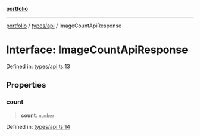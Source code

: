 [**portfolio**](../../../README.md)

***

[portfolio](../../../modules.md) / [types/api](../README.md) / ImageCountApiResponse

# Interface: ImageCountApiResponse

Defined in: [types/api.ts:13](https://github.com/tnorlund/Portfolio/blob/ae7a6851a77a671f63bb0f82fc6050304af5543b/portfolio/types/api.ts#L13)

## Properties

### count

> **count**: `number`

Defined in: [types/api.ts:14](https://github.com/tnorlund/Portfolio/blob/ae7a6851a77a671f63bb0f82fc6050304af5543b/portfolio/types/api.ts#L14)
